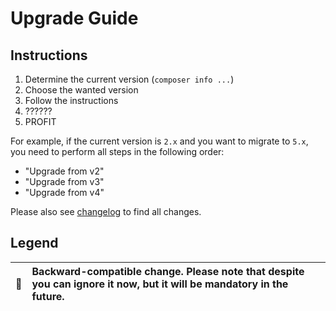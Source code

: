 # Upgrade Guide

[include:file]: ../../docs/Shared/Upgrade.md
[//]: # (start: 5af9759519da3fa710fb21785e61682fda687a6ebdfb6f0dde4ed03162cb031d)
[//]: # (warning: Generated automatically. Do not edit.)

## Instructions

1. Determine the current version (`composer info ...`)
2. Choose the wanted version
3. Follow the instructions
4. ??????
5. PROFIT

For example, if the current version is `2.x` and you want to migrate to `5.x`, you need to perform all steps in the following order:

* "Upgrade from v2"
* "Upgrade from v3"
* "Upgrade from v4"

Please also see [changelog](https://github.com/LastDragon-ru/lara-asp/releases) to find all changes.

## Legend

| 🤝 | Backward-compatible change. Please note that despite you can ignore it now, but it will be mandatory in the future. |
|:--:|:--------------------------------------------------------------------------------------------------------------------|

[//]: # (end: 5af9759519da3fa710fb21785e61682fda687a6ebdfb6f0dde4ed03162cb031d)
